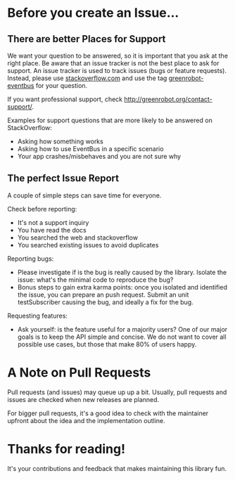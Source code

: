 Before you create an Issue...
=============================

There are better Places for Support
-----------------------------------
We want your question to be answered, so it is important that you ask at the right place. Be aware that an issue tracker is not the best place to ask for support. An issue tracker is used to track issues (bugs or feature requests).
Instead, please use [stackoverflow.com](https://stackoverflow.com/questions/tagged/greenrobot-eventbus?sort=frequent) and use the tag [greenrobot-eventbus](http://stackoverflow.com/tags/greenrobot-eventbus/info) for your question.

If you want professional support, check http://greenrobot.org/contact-support/.

Examples for support questions that are more likely to be answered on StackOverflow:

* Asking how something works
* Asking how to use EventBus in a specific scenario
* Your app crashes/misbehaves and you are not sure why

The perfect Issue Report
------------------------
A couple of simple steps can save time for everyone.

Check before reporting:

* It's not a support inquiry
* You have read the docs
* You searched the web and stackoverflow
* You searched existing issues to avoid duplicates

Reporting bugs:

 * Please investigate if is the bug is really caused by the library. Isolate the issue: what's the minimal code to reproduce the bug?
 * Bonus steps to gain extra karma points: once you isolated and identified the issue, you can prepare an push request. Submit an unit testSubscriber causing the bug, and ideally a fix for the bug.

Requesting features:

 * Ask yourself: is the feature useful for a majority users? One of our major goals is to keep the API simple and concise. We do not want to cover all possible use cases, but those that make 80% of users happy.

A Note on Pull Requests
=======================
Pull requests (and issues) may queue up up a bit. Usually, pull requests and issues are checked when new releases are planned.

For bigger pull requests, it's a good idea to check with the maintainer upfront about the idea and the implementation outline.

Thanks for reading!
===================
It's your contributions and feedback that makes maintaining this library fun.
